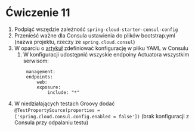 # Ćwiczenie 11

1. Podpiąć wszędzie zależność `spring-cloud-starter-consul-config`
2. Przenieść ważne dla Consula ustawienia do plików bootstrap.yml (nazwa projektu, rzeczy ze `spring.cloud.consul`)
3. W oparciu o [artykuł](https://cloud.spring.io/spring-cloud-consul/reference/html/#spring-cloud-consul-config) zdefiniować konfigurację w pliku YAML w Consulu
   1. W konfiguracji udostępnić wszyskie endpoiny Actuatora wszystkim serwisom:
      ```
       management:
       endpoints:
           web:
           exposure:
               include: "*"
       ```
4. W niedziałających testach Groovy dodać `@TestPropertySource(properties = ['spring.cloud.consul.config.enabled = false'])` (brak konfiguracji z Consula przy odpalaniu testu)